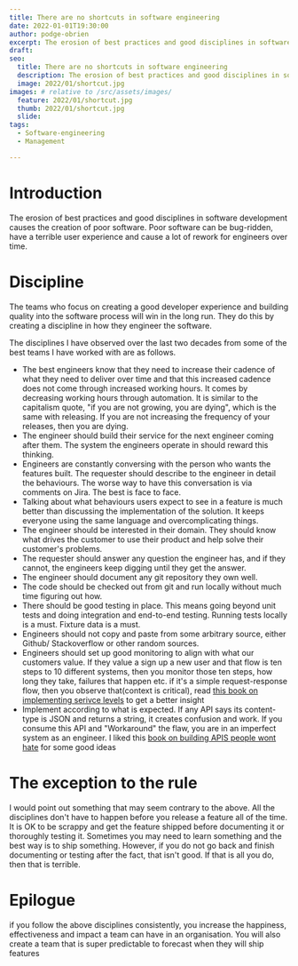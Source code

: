 ```yaml
---
title: There are no shortcuts in software engineering
date: 2022-01-01T19:30:00
author: podge-obrien
excerpt: The erosion of best practices and good disciplines in software development causes the creation of poor software.
draft:
seo:
  title: There are no shortcuts in software engineering
  description: The erosion of best practices and good disciplines in software development causes the creation of poor software.
  image: 2022/01/shortcut.jpg
images: # relative to /src/assets/images/
  feature: 2022/01/shortcut.jpg
  thumb: 2022/01/shortcut.jpg
  slide:
tags:
  - Software-engineering
  - Management

---
```


# Introduction
The erosion of best practices and good disciplines in software development causes the creation of poor software. Poor software can be bug-ridden, have a terrible user experience and cause a lot of rework for engineers over time.

# Discipline
The teams who focus on creating a good developer experience and building quality into the software process will win in the long run. They do this by creating a discipline in how they engineer the software.

The disciplines I have observed over the last two decades from some of the best teams I have worked with are as follows.

- The best engineers know that they need to increase their cadence of what they need to deliver over time and that this increased cadence does not come through increased working hours. It comes by decreasing working hours through automation. It is similar to the capitalism quote, "if you are not growing, you are dying", which is the same with releasing. If you are not increasing the frequency of your releases, then you are dying.
- The engineer should build their service for the next engineer coming after them. The system the engineers operate in should reward this thinking.
- Engineers are constantly conversing with the person who wants the features built. The requester should describe to the engineer in detail the behaviours. The worse way to have this conversation is via comments on Jira. The best is face to face.
- Talking about what behaviours users expect to see in a feature is much better than discussing the implementation of the solution. It keeps everyone using the same language and overcomplicating things.
- The engineer should be interested in their domain. They should know what drives the customer to use their product and help solve their customer's problems. 
- The requester should answer any question the engineer has, and if they cannot, the engineers keep digging until they get the answer.
- The engineer should document any git repository they own well.
- The code should be checked out from git and run locally without much time figuring out how.
- There should be good testing in place. This means going beyond unit tests and doing integration and end-to-end testing. Running tests locally is a must. Fixture data is a must.
- Engineers should not copy and paste from some arbitrary source, either Github/ Stackoverflow or other random sources.
- Engineers should set up good monitoring to align with what our customers value. If they value a sign up a new user and that flow is ten steps to 10 different systems, then you monitor those ten steps, how long they take, failures that happen etc. if it's a simple request-response flow, then you observe that(context is critical), read [this book on implementing serivce levels](https://www.oreilly.com/library/view/implementing-service-level/9781492076803/) to get a better insight  
- Implement according to what is expected. If any API says its content-type is JSON and returns a string, it creates confusion and work. If you consume this API and "Workaround" the flaw, you are in an imperfect system as an engineer. I liked this [book on building APIS people wont hate](https://apisyouwonthate.com/) for some good ideas 


# The exception to the rule
I would point out something that may seem contrary to the above. All the disciplines don't have to happen before you release a feature all of the time. It is OK to be scrappy and get the feature shipped before documenting it or thoroughly testing it. Sometimes you may need to learn something and the best way is to ship something. However, if you do not go back and finish documenting or testing after the fact, that isn't good. If that is all you do, then that is terrible.

# Epilogue
if you follow the above disciplines consistently, you increase the happiness, effectiveness and impact a team can have in an organisation.
You will also create a team that is super predictable to forecast when they will ship features